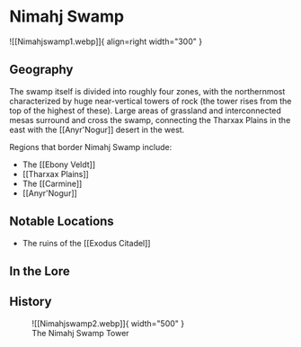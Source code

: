 # Nimahj Swamp

![[Nimahjswamp1.webp]]{ align=right width="300" }

## Geography

The swamp itself is divided into roughly four zones, with the northernmost characterized by huge near-vertical towers of rock (the tower rises from the top of the highest of these). Large areas of grassland and interconnected mesas surround and cross the swamp, connecting the Tharxax Plains in the east with the [[Anyr'Nogur]] desert in the west.

Regions that border Nimahj Swamp include:

- The [[Ebony Veldt]]
- [[Tharxax Plains]]
- The [[Carmine]]
- [[Anyr'Nogur]]

## Notable Locations

- The ruins of the [[Exodus Citadel]]

## In the Lore

## History

<figure markdown>
  ![[Nimahjswamp2.webp]]{ width="500" }
  <figcaption>The Nimahj Swamp Tower</figcaption>
</figure>
